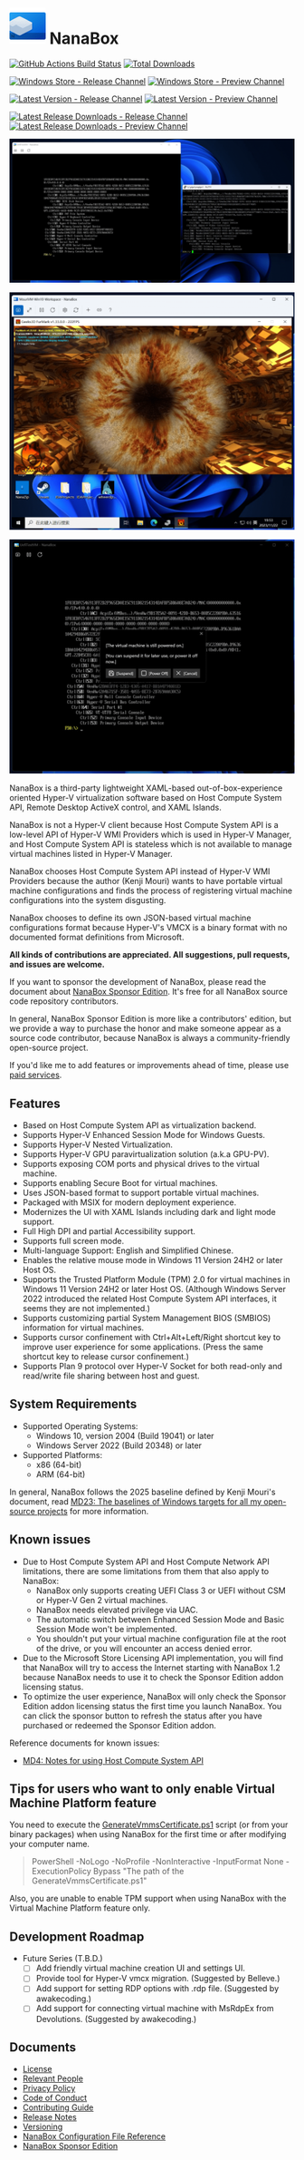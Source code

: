 # ![NanaBox](Assets/NanaBox.png) NanaBox

[![GitHub Actions Build Status](https://github.com/M2Team/NanaBox/actions/workflows/BuildBinaries.yml/badge.svg?branch=main&event=push)](https://github.com/M2Team/NanaBox/actions/workflows/BuildBinaries.yml?query=event%3Apush+branch%3Amain)
[![Total Downloads](https://img.shields.io/github/downloads/M2Team/NanaBox/total)](https://github.com/M2Team/NanaBox/releases)

[![Windows Store - Release Channel](https://img.shields.io/badge/Windows%20Store-Release%20Channel-blue)](https://www.microsoft.com/store/apps/9NJXJSCB2JK0)
[![Windows Store - Preview Channel](https://img.shields.io/badge/Windows%20Store-Preview%20Channel-blue)](https://www.microsoft.com/store/apps/9NCBGTS09QJJ)

[![Latest Version - Release Channel](https://img.shields.io/github/v/release/M2Team/NanaBox?display_name=release&sort=date&color=%23a4a61d)](https://github.com/M2Team/NanaBox/releases/latest)
[![Latest Version - Preview Channel](https://img.shields.io/github/v/release/M2Team/NanaBox?include_prereleases&display_name=release&sort=date&color=%23a4a61d)](https://github.com/M2Team/NanaBox/releases)

[![Latest Release Downloads - Release Channel](https://img.shields.io/github/downloads/M2Team/NanaBox/latest/total)](https://github.com/M2Team/NanaBox/releases/latest)
[![Latest Release Downloads - Preview Channel](https://img.shields.io/github/downloads-pre/M2Team/NanaBox/latest/total)](https://github.com/M2Team/NanaBox/releases)

![Screenshot 1](Documents/Screenshot1.png)

![Screenshot 2](Documents/Screenshot2.png)

![Screenshot 3](Documents/Screenshot3.png)

NanaBox is a third-party lightweight XAML-based out-of-box-experience oriented
Hyper-V virtualization software based on Host Compute System API, Remote Desktop
ActiveX control, and XAML Islands.

NanaBox is not a Hyper-V client because Host Compute System API is a low-level API
of Hyper-V WMI Providers which is used in Hyper-V Manager, and Host Compute System
API is stateless which is not available to manage virtual machines listed in
Hyper-V Manager.

NanaBox chooses Host Compute System API instead of Hyper-V WMI Providers because
the author (Kenji Mouri) wants to have portable virtual machine configurations
and finds the process of registering virtual machine configurations into the system
disgusting.

NanaBox chooses to define its own JSON-based virtual machine configurations format
because Hyper-V's VMCX is a binary format with no documented format definitions
from Microsoft.

**All kinds of contributions are appreciated. All suggestions, pull 
requests, and issues are welcome.**

If you want to sponsor the development of NanaBox, please read the document about
[NanaBox Sponsor Edition](Documents/SponsorEdition.md). It's free for all
NanaBox source code repository contributors.

In general, NanaBox Sponsor Edition is more like a contributors' edition, but
we provide a way to purchase the honor and make someone appear as a source code
contributor, because NanaBox is always a community-friendly open-source project.

If you'd like me to add features or improvements ahead of time, please use
[paid services](https://github.com/MouriNaruto/MouriNaruto/blob/main/PaidServices.md).

## Features

- Based on Host Compute System API as virtualization backend.
- Supports Hyper-V Enhanced Session Mode for Windows Guests.
- Supports Hyper-V Nested Virtualization.
- Supports Hyper-V GPU paravirtualization solution (a.k.a GPU-PV).
- Supports exposing COM ports and physical drives to the virtual machine.
- Supports enabling Secure Boot for virtual machines.
- Uses JSON-based format to support portable virtual machines.
- Packaged with MSIX for modern deployment experience.
- Modernizes the UI with XAML Islands including dark and light mode support.
- Full High DPI and partial Accessibility support.
- Supports full screen mode.
- Multi-language Support: English and Simplified Chinese.
- Enables the relative mouse mode in Windows 11 Version 24H2 or later Host OS.
- Supports the Trusted Platform Module (TPM) 2.0 for virtual machines in Windows
  11 Version 24H2 or later Host OS. (Although Windows Server 2022 introduced
  the related Host Compute System API interfaces, it seems they are not implemented.)
- Supports customizing partial System Management BIOS (SMBIOS) information for
  virtual machines.
- Supports cursor confinement with Ctrl+Alt+Left/Right shortcut key to improve
  user experience for some applications. (Press the same shortcut key to release
  cursor confinement.)
- Supports Plan 9 protocol over Hyper-V Socket for both read-only and read/write
  file sharing between host and guest.

## System Requirements

- Supported Operating Systems:
  - Windows 10, version 2004 (Build 19041) or later
  - Windows Server 2022 (Build 20348) or later
- Supported Platforms:
  - x86 (64-bit)
  - ARM (64-bit)

In general, NanaBox follows the 2025 baseline defined by Kenji Mouri's document,
read [MD23: The baselines of Windows targets for all my open-source projects]
for more information.

[MD23: The baselines of Windows targets for all my open-source projects]: https://github.com/MouriNaruto/MouriDocs/tree/main/docs/23

## Known issues

- Due to Host Compute System API and Host Compute Network API limitations, 
  there are some limitations from them that also apply to NanaBox:
  - NanaBox only supports creating UEFI Class 3 or UEFI without CSM or Hyper-V 
    Gen 2 virtual machines.
  - NanaBox needs elevated privilege via UAC.
  - The automatic switch between Enhanced Session Mode and Basic Session Mode
    won't be implemented.
  - You shouldn't put your virtual machine configuration file at the root of
    the drive, or you will encounter an access denied error.
- Due to the Microsoft Store Licensing API implementation, you will find that NanaBox
  will try to access the Internet starting with NanaBox 1.2 because NanaBox
  needs to use it to check the Sponsor Edition addon licensing status.
- To optimize the user experience, NanaBox will only check the Sponsor 
  Edition addon licensing status the first time you launch NanaBox. You
  can click the sponsor button to refresh the status after you
  have purchased or redeemed the Sponsor Edition addon.

Reference documents for known issues:

- [MD4: Notes for using Host Compute System API](https://github.com/MouriNaruto/MouriDocs/tree/main/docs/4)

## Tips for users who want to only enable Virtual Machine Platform feature

You need to execute the [GenerateVmmsCertificate.ps1](Documents/GenerateVmmsCertificate.ps1)
script (or from your binary packages) when using NanaBox for the first time or after
modifying your computer name.

> PowerShell -NoLogo -NoProfile -NonInteractive -InputFormat None -ExecutionPolicy Bypass "The path of the GenerateVmmsCertificate.ps1"

Also, you are unable to enable TPM support when using NanaBox with the Virtual
Machine Platform feature only.

## Development Roadmap

- Future Series (T.B.D.)
  - [ ] Add friendly virtual machine creation UI and settings UI.
  - [ ] Provide tool for Hyper-V vmcx migration. (Suggested by Belleve.)
  - [ ] Add support for setting RDP options with .rdp file. (Suggested by 
        awakecoding.)
  - [ ] Add support for connecting virtual machine with MsRdpEx from 
        Devolutions. (Suggested by awakecoding.)

## Documents

- [License](License.md)
- [Relevant People](Documents/People.md)
- [Privacy Policy](Documents/Privacy.md)
- [Code of Conduct](CODE_OF_CONDUCT.md)
- [Contributing Guide](CONTRIBUTING.md)
- [Release Notes](Documents/ReleaseNotes.md)
- [Versioning](Documents/Versioning.md)
- [NanaBox Configuration File Reference](Documents/ConfigurationReference.md)
- [NanaBox Sponsor Edition](Documents/SponsorEdition.md)

